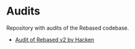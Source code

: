 # Audits
Repository with audits of the Rebased codebase.

- [Audit of Rebased v2 by Hacken](Rebased_SC_Audit_Report%20v2.pdf)
